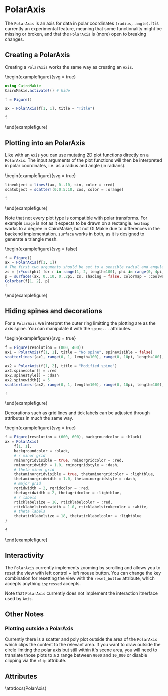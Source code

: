 # PolarAxis

The `PolarAxis` is an axis for data in polar coordinates `(radius, angle)`. It 
is currently an experimental feature, meaning that some functionality might be
missing or broken, and that the `PolarAxis` is (more) open to breaking changes.

## Creating a PolarAxis

Creating a `PolarAxis` works the same way as creating an `Axis`.

\begin{examplefigure}{svg = true}
```julia
using CairoMakie
CairoMakie.activate!() # hide

f = Figure()

ax = PolarAxis(f[1, 1], title = "Title")

f
```
\end{examplefigure}

## Plotting into an PolarAxis

Like with an `Axis` you can use mutating 2D plot functions directly on a 
`PolarAxis`. The input arguments of the plot functions will then be interpreted
in polar coordinates, i.e. as a radius and angle (in radians).

\begin{examplefigure}{svg = true}
```julia
lineobject = lines!(ax, 0..10, sin, color = :red)
scatobject = scatter!(0:0.5:10, cos, color = :orange)

f
```
\end{examplefigure}

Note that not every plot type is compatible with polar transforms. For example 
`image` is not as it expects to be drawn on a rectangle. `heatmap` works to a 
degree in CairoMakie, but not GLMakie due to differences in the backend 
implementation. `surface` works in both, as it is designed to generate a 
triangle mesh.

\begin{examplefigure}{svg = false}
```julia
f = Figure()
ax = PolarAxis(f[1, 1])
# The first two arguments should be set to a sensible radial and angular range
zs = [r*cos(phi) for r in range(1, 2, length=100), phi in range(0, 4pi, length=100)]
p = surface!(ax, 0..10, 0..2pi, zs, shading = false, colormap = :coolwarm, colorrange=(-2, 2))
Colorbar(f[1, 2], p)
f
```
\end{examplefigure}

## Hiding spines and decorations

For a `PolarAxis` we interpret the outer ring limitting the plotting are as the
axis spine. You can manipulate it with the `spine...` attributes.

\begin{examplefigure}{svg = true}
```julia
f = Figure(resolution = (800, 400))
ax1 = PolarAxis(f[1, 1], title = "No spine", spinevisible = false)
scatterlines!(ax1, range(0, 1, length=100), range(0, 10pi, length=100), color = 1:100)

ax2 = PolarAxis(f[1, 2], title = "Modified spine")
ax2.spinecolor[] = :red
ax2.spinestyle[] = :dash
ax2.spinewidth[] = 5
scatterlines!(ax2, range(0, 1, length=100), range(0, 10pi, length=100), color = 1:100)

f
```
\end{examplefigure}

Decorations such as grid lines and tick labels can be adjusted through 
attributes in much the same way.

\begin{examplefigure}{svg = true}
```julia
f = Figure(resolution = (600, 600), backgroundcolor = :black)
ax = PolarAxis(
    f[1, 1], 
    backgroundcolor = :black,
    # r minor grid
    rminorgridvisible = true, rminorgridcolor = :red, 
    rminorgridwidth = 1.0, rminorgridstyle = :dash,
    # theta minor grid
    thetaminorgridvisible = true, thetaminorgridcolor = :lightblue,
    thetaminorgridwidth = 1.0, thetaminorgridstyle = :dash,
    # major grid
    rgridwidth = 2, rgridcolor = :red,
    thetagridwidth = 2, thetagridcolor = :lightblue,
    # r labels
    rticklabelsize = 18, rticklabelcolor = :red,
    rticklabelstrokewidth = 1.0, rticklabelstrokecolor = :white,
    # theta labels
    thetaticklabelsize = 18, thetaticklabelcolor = :lightblue
)

f
```
\end{examplefigure}

## Interactivity

The `PolarAxis` currently implements zooming by scrolling and allows you to 
reset the view with left control + left mouse button. You can change the key
combination for resetting the view with the `reset_button` attribute, which 
accepts anything `ispressed` accepts.

Note that `PolarAxis` currently does not implement the interaction itnerface 
used by `Axis`.

## Other Notes

### Plotting outside a PolarAxis

Currently there is a scatter and poly plot outside the area of the `PolarAxis`
which clips the content to the relevant area. If you want to draw outside the
circle limiting the polar axis but still within it's scene area, you will need
to translate those plots to a z range between `9000` and `10_000` or disable 
clipping via the `clip` attribute.

## Attributes

\attrdocs{PolarAxis}
